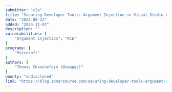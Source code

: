 ```yaml
---
submitter: "c2a"
title: "Securing Developer Tools: Argument Injection in Visual Studio Code"
date: "2022-08-23"
added: "2024-11-03"
description: ""
vulnerabilities: [
    "Argument injection", "RCE"
]
programs: [
    "Microsoft"
]
authors: [
    "Thomas Chauchefoin (@swapgs)"
]
bounty: "undisclosed"
link: "https://blog.sonarsource.com/securing-developer-tools-argument-injection-in-vscode/"
---
```




